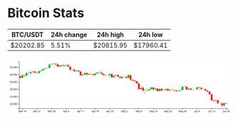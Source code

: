 # Bitcoin Stats

BTC/USDT|24h change|24h high|24h low|
|---|---|---|---|
|$20202.85|5.51%|$20815.95|$17960.41|

<img src="./chart.svg">
